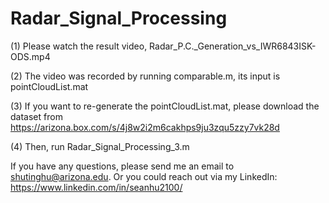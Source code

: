# Radar_Signal_Processing

(1) Please watch the result video, Radar_P.C._Generation_vs_IWR6843ISK-ODS.mp4

(2) The video was recorded by running comparable.m, its input is pointCloudList.mat

(3) If you want to re-generate the pointCloudList.mat, please download the dataset from https://arizona.box.com/s/4j8w2i2m6cakhps9ju3zqu5zzy7vk28d

(4) Then, run Radar_Signal_Processing_3.m

If you have any questions, please send me an email to shutinghu@arizona.edu. Or you could reach out via my LinkedIn: https://www.linkedin.com/in/seanhu2100/
